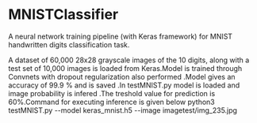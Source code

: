 # MNISTClassifier
A neural network training pipeline (with Keras framework) for MNIST handwritten digits classification task.

A dataset of 60,000 28x28 grayscale images of the 10 digits, along with a test set of 10,000 images is loaded from Keras.Model is trained through Convnets with dropout regularization also performed .Model gives an accuracy of 99.9 % and is saved .In testMNIST.py model is loaded and image probability is infered .The treshold value for prediction is 60%.Command for executing inference is given below 
python3 testMNIST.py --model keras_mnist.h5 --image imagetest/img_235.jpg

